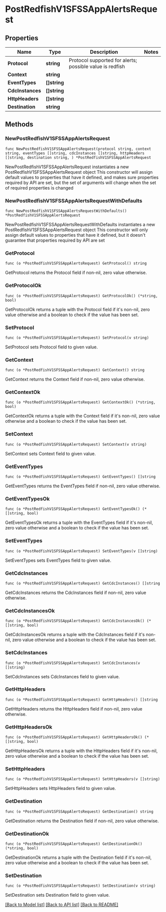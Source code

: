 # PostRedfishV1SFSSAppAlertsRequest

## Properties

Name | Type | Description | Notes
------------ | ------------- | ------------- | -------------
**Protocol** | **string** | Protocol supported for alerts; possible value is redfish | 
**Context** | **string** |  | 
**EventTypes** | **[]string** |  | 
**CdcInstances** | **[]string** |  | 
**HttpHeaders** | **[]string** |  | 
**Destination** | **string** |  | 

## Methods

### NewPostRedfishV1SFSSAppAlertsRequest

`func NewPostRedfishV1SFSSAppAlertsRequest(protocol string, context string, eventTypes []string, cdcInstances []string, httpHeaders []string, destination string, ) *PostRedfishV1SFSSAppAlertsRequest`

NewPostRedfishV1SFSSAppAlertsRequest instantiates a new PostRedfishV1SFSSAppAlertsRequest object
This constructor will assign default values to properties that have it defined,
and makes sure properties required by API are set, but the set of arguments
will change when the set of required properties is changed

### NewPostRedfishV1SFSSAppAlertsRequestWithDefaults

`func NewPostRedfishV1SFSSAppAlertsRequestWithDefaults() *PostRedfishV1SFSSAppAlertsRequest`

NewPostRedfishV1SFSSAppAlertsRequestWithDefaults instantiates a new PostRedfishV1SFSSAppAlertsRequest object
This constructor will only assign default values to properties that have it defined,
but it doesn't guarantee that properties required by API are set

### GetProtocol

`func (o *PostRedfishV1SFSSAppAlertsRequest) GetProtocol() string`

GetProtocol returns the Protocol field if non-nil, zero value otherwise.

### GetProtocolOk

`func (o *PostRedfishV1SFSSAppAlertsRequest) GetProtocolOk() (*string, bool)`

GetProtocolOk returns a tuple with the Protocol field if it's non-nil, zero value otherwise
and a boolean to check if the value has been set.

### SetProtocol

`func (o *PostRedfishV1SFSSAppAlertsRequest) SetProtocol(v string)`

SetProtocol sets Protocol field to given value.


### GetContext

`func (o *PostRedfishV1SFSSAppAlertsRequest) GetContext() string`

GetContext returns the Context field if non-nil, zero value otherwise.

### GetContextOk

`func (o *PostRedfishV1SFSSAppAlertsRequest) GetContextOk() (*string, bool)`

GetContextOk returns a tuple with the Context field if it's non-nil, zero value otherwise
and a boolean to check if the value has been set.

### SetContext

`func (o *PostRedfishV1SFSSAppAlertsRequest) SetContext(v string)`

SetContext sets Context field to given value.


### GetEventTypes

`func (o *PostRedfishV1SFSSAppAlertsRequest) GetEventTypes() []string`

GetEventTypes returns the EventTypes field if non-nil, zero value otherwise.

### GetEventTypesOk

`func (o *PostRedfishV1SFSSAppAlertsRequest) GetEventTypesOk() (*[]string, bool)`

GetEventTypesOk returns a tuple with the EventTypes field if it's non-nil, zero value otherwise
and a boolean to check if the value has been set.

### SetEventTypes

`func (o *PostRedfishV1SFSSAppAlertsRequest) SetEventTypes(v []string)`

SetEventTypes sets EventTypes field to given value.


### GetCdcInstances

`func (o *PostRedfishV1SFSSAppAlertsRequest) GetCdcInstances() []string`

GetCdcInstances returns the CdcInstances field if non-nil, zero value otherwise.

### GetCdcInstancesOk

`func (o *PostRedfishV1SFSSAppAlertsRequest) GetCdcInstancesOk() (*[]string, bool)`

GetCdcInstancesOk returns a tuple with the CdcInstances field if it's non-nil, zero value otherwise
and a boolean to check if the value has been set.

### SetCdcInstances

`func (o *PostRedfishV1SFSSAppAlertsRequest) SetCdcInstances(v []string)`

SetCdcInstances sets CdcInstances field to given value.


### GetHttpHeaders

`func (o *PostRedfishV1SFSSAppAlertsRequest) GetHttpHeaders() []string`

GetHttpHeaders returns the HttpHeaders field if non-nil, zero value otherwise.

### GetHttpHeadersOk

`func (o *PostRedfishV1SFSSAppAlertsRequest) GetHttpHeadersOk() (*[]string, bool)`

GetHttpHeadersOk returns a tuple with the HttpHeaders field if it's non-nil, zero value otherwise
and a boolean to check if the value has been set.

### SetHttpHeaders

`func (o *PostRedfishV1SFSSAppAlertsRequest) SetHttpHeaders(v []string)`

SetHttpHeaders sets HttpHeaders field to given value.


### GetDestination

`func (o *PostRedfishV1SFSSAppAlertsRequest) GetDestination() string`

GetDestination returns the Destination field if non-nil, zero value otherwise.

### GetDestinationOk

`func (o *PostRedfishV1SFSSAppAlertsRequest) GetDestinationOk() (*string, bool)`

GetDestinationOk returns a tuple with the Destination field if it's non-nil, zero value otherwise
and a boolean to check if the value has been set.

### SetDestination

`func (o *PostRedfishV1SFSSAppAlertsRequest) SetDestination(v string)`

SetDestination sets Destination field to given value.



[[Back to Model list]](../README.md#documentation-for-models) [[Back to API list]](../README.md#documentation-for-api-endpoints) [[Back to README]](../README.md)


